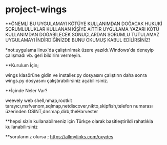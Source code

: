 # project-wings
**ÖNEMLİ:BU UYGULAMAYI KÖTÜYE KULLANIMDAN DOĞACAK HUKUKİ SORUMLULUKLAR KULLANAN KİŞİYE AİTTİR UYGULAMA YAZARI KÖTÜ KULLANIMDAN DOĞABİLECEK SONUÇLARDAN SORUMLU TUTULAMAZ UYGULAMAYI İNDİRDİĞİNİZDE BUNU OKUMUŞ KABUL EDİLİRSİNİZ!

*not:uygulama linux'da çalıştırılmak üzere yazıldı.Windows'da deneyip çalışmadı vb. geri bildirim vermeyin.

**Kurulum İçin;

wings klasörüne gidin ve installer.py dosyasını çalıştırın daha sonra wings.py dosyasını çalıştırabilirsiniz açabilirsiniz.

**İçinde Neler Var?

weevely web shell,nmap,rootkit tarayıcı,msfvenom,sqlmap,netdiscover,nikto,skipfish,telefon numarası üzerinden OSINT,dnsmap,dirb,theHarvester

**hepsi sizin kullanabilmeniz için Türkçe olarak basitleştirildi rahatlıkla kullanabilirsiniz

**sorularınız olursa ;
https://allmylinks.com/oxydes
